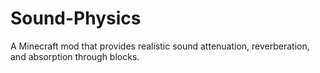 # Sound-Physics
A Minecraft mod that provides realistic sound attenuation, reverberation, and absorption through blocks.
